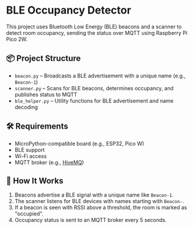 # BLE Occupancy Detector

This project uses Bluetooth Low Energy (BLE) beacons and a scanner to detect room occupancy, sending the status over MQTT using Raspberry Pi Pico 2W.

## 📦 Project Structure

- `beacon.py` – Broadcasts a BLE advertisement with a unique name (e.g., `Beacon-1`)
- `scanner.py` – Scans for BLE beacons, determines occupancy, and publishes status to MQTT
- `ble_helper.py` – Utility functions for BLE advertisement and name decoding

## 🛠 Requirements

- MicroPython-compatible board (e.g., ESP32, Pico W)
- BLE support
- Wi-Fi access
- MQTT broker (e.g., [HiveMQ](https://www.hivemq.com/public-mqtt-broker/))

## 📡 How It Works

1. Beacons advertise a BLE signal with a unique name like `Beacon-1`.
2. The scanner listens for BLE devices with names starting with `Beacon-`.
3. If a beacon is seen with RSSI above a threshold, the room is marked as "occupied".
4. Occupancy status is sent to an MQTT broker every 5 seconds.
